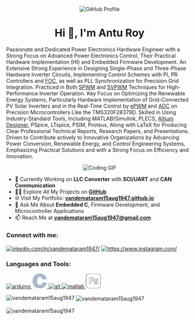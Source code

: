 <p align="center">
  <img src="https://github.com/vandemataram15aug1947/GitHub_Profile_and_Portfolio_Website/blob/5006f16a076bec0a31b5f9373b14ea0f1feca04f/GitHub%20Profile%20Pic.jpg" width="1000px" height="500px" alt="GitHub Profile">
</p>

<h1 align="center">Hi 👋, I'm Antu Roy</h1>

Passionate and Dedicated Power Electronics Hardware Engineer with a Strong Focus on Advanced Power Electronics Control, Their Practical Hardware Implementation (HI) and Embedded Firmware Development. An Extensive Strong  Experience in Designing Single-Phase and Three-Phase Hardware Inverter Circuits, Implementing Control Schemes with PI, PR Controllers and [FOC](https://github.com/vandemataram15aug1947/Indirect_Sensor_Based_FOC_of_Three_Phase_ACIM_Using_SVPWM), as well as PLL Synchronization for Precision Grid Integration. Practiced in Both [SPWM](https://github.com/vandemataram15aug1947/Single_Phase_Inverter_by_YouT/tree/Single_Phase_Inverter_by_YouT) and [SVPWM](https://github.com/vandemataram15aug1947/SVPWM_Implementation_for_Three_Phase_Two_Level_Inverter) Techniques for High-Performance Inverter Operation. Key Focus on Optimizing the Renewable Energy Systems, Particularly Hardware Implementation of Grid-Connected PV Solar Inverters and in the Real-Time Control by [ePWM](https://github.com/vandemataram15aug1947/Code_for_Lab_of_DCPEC/tree/Code_for_Lab_of_DCPEC) and [ADC](https://github.com/vandemataram15aug1947/8_Temperature_Sensor_ADC_Register_Base/tree/8_Temperature_Sensor_ADC_Register_Base) on Precision Microcontrollers Like the TMS320F28379D.  Skilled in Using Industry-Standard Tools, Including MATLAB/Simulink, PLECS, [Altium Designer](https://github.com/vandemataram15aug1947/Gate_Driver_Circuit_Design_by_Altium/tree/Gate_Driver_Circuit_Design_by_Altium), PSpice, LTspice, PSIM, Proteus, Along with LaTeX for Producing Clear Professional Technical Reports, Research Papers, and Presentations. Driven to Contribute actively to Innovative Organizations by Advancing Power Conversion, Renewable Energy, and Control Engineering Systems, Emphasizing Practical Solutions and with a Strong Focus on Efficiency and Innovation.

<p align="center">
  <img src="https://media.giphy.com/media/qgQUggAC3Pfv687qPC/giphy.gif" width="300" alt="Coding GIF" />
</p>

- 🌱 Currently Working on **LLC Converter** with **SCI/UART** and **CAN Communication**  
- 👨‍💻 Explore All My Projects on **[GitHub](https://github.com/vandemataram15aug1947?tab=repositories)**  
- 🌐 Visit My Portfolio: **[vandemataram15aug1947.github.io](https://vandemataram15aug1947.github.io)**  
- 💬 Ask Me About **Embedded C**, Firmware Development, and Microcontroller Applications  
- 📫 Reach Me at **vandemataram15aug1947@gmail.com**

<h3 align="left">Connect with me:</h3>
<p align="left">
<a href="linkedin.com/in/vandemataram1947/" target="blank"><img align="center" src="https://raw.githubusercontent.com/rahuldkjain/github-profile-readme-generator/master/src/images/icons/Social/linked-in-alt.svg" alt="inkedin.com/in/vandemataram1947/" height="30" width="40" /></a>
<a href="https://www.instagram.com/bewafa_4912?igsh=cnZhZzB5a2Yydjlj" target="blank"><img align="center" src="https://raw.githubusercontent.com/rahuldkjain/github-profile-readme-generator/master/src/images/icons/Social/instagram.svg" alt="https://www.instagram.com/" height="30" width="40" /></a>
</p>

<h3 align="left">Languages and Tools:</h3>
<p align="left"> <a href="https://www.arduino.cc/" target="_blank" rel="noreferrer"> <img src="https://cdn.worldvectorlogo.com/logos/arduino-1.svg" alt="arduino" width="40" height="40"/> </a> <a href="https://www.cprogramming.com/" target="_blank" rel="noreferrer"> <img src="https://raw.githubusercontent.com/devicons/devicon/master/icons/c/c-original.svg" alt="c" width="40" height="40"/> </a> <a href="https://git-scm.com/" target="_blank" rel="noreferrer"> <img src="https://www.vectorlogo.zone/logos/git-scm/git-scm-icon.svg" alt="git" width="40" height="40"/> </a> <a href="https://www.mathworks.com/" target="_blank" rel="noreferrer"> <img src="https://upload.wikimedia.org/wikipedia/commons/2/21/Matlab_Logo.png" alt="matlab" width="40" height="40"/> </a> <a href="https://www.photoshop.com/en" target="_blank" rel="noreferrer"> <img src="https://raw.githubusercontent.com/devicons/devicon/master/icons/photoshop/photoshop-line.svg" alt="photoshop" width="40" height="40"/> </a> </p>

<p><img align="left" src="https://github-readme-stats.vercel.app/api/top-langs?username=vandemataram15aug1947&show_icons=true&locale=en&layout=compact" alt="vandemataram15aug1947" /></p>

<p>&nbsp;<img align="center" src="https://github-readme-stats.vercel.app/api?username=vandemataram15aug1947&show_icons=true&locale=en" alt="vandemataram15aug1947" /></p>

<p><img align="center" src="https://github-readme-streak-stats.herokuapp.com/?user=vandemataram15aug1947&" alt="vandemataram15aug1947" /></p>

